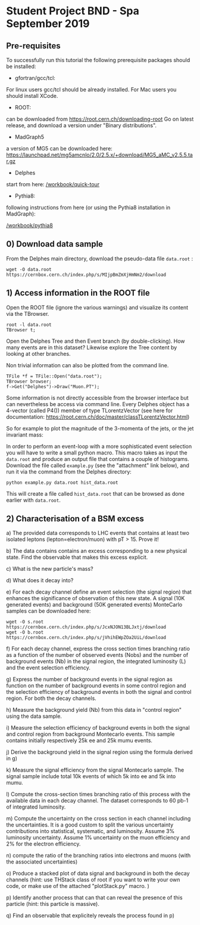 # Student Project BND - Spa September 2019

## Pre-requisites

To successfully run this tutorial the following prerequisite packages should be installed:

- gfortran/gcc/tcl:

For linux users gcc/tcl should be already installed. For Mac users you should install XCode.

- ROOT:

can be downloaded from <https://root.cern.ch/downloading-root> Go on latest release, and download a version under "Binary distributions".

- MadGraph5

a version of MG5 can be downloaded here: <https://launchpad.net/mg5amcnlo/2.0/2.5.x/+download/MG5_aMC_v2.5.5.tar.gz>

- Delphes

start from here: [/workbook/quick-tour](/workbook/quick-tour)

- Pythia8:

following instructions from here (or using the Pythia8 installation in MadGraph):

[/workbook/pythia8](/workbook/pythia8)

## 0) Download data sample

From the Delphes main directory, download the pseudo-data file `data.root` :

```
wget -O data.root https://cernbox.cern.ch/index.php/s/MIjpBmZmXjHmNm2/download
```

## 1) Access information in the ROOT file

Open the ROOT file (ignore the various warnings) and visualize its content via the TBrowser.

```
root -l data.root
TBrowser t;
```

Open the Delphes Tree and then Event branch (by double-clicking). How many events are in this dataset? Likewise explore the Tree content by looking at other branches.

Non trivial information can also be plotted from the command line.

```
TFile *f = TFile::Open("data.root");
TBrowser browser;
f->Get("Delphes")->Draw("Muon.PT");
```

Some information is not directly accessible from the browser interface but can nevertheless be access via command line. Every Delphes object has a 4-vector (called P4()) member of type TLorentzVector (see here for documentation: <https://root.cern.ch/doc/master/classTLorentzVector.html>)

So for example to plot the magnitude of the 3-momenta of the jets, or the jet invariant mass:

In order to perform an event-loop with a more sophisticated event selection you will have to write a small python macro. This macro takes as input the `data.root` and produce an output file that contains a couple of histograms. Download the file called `example.py` (see the "attachment" link below), and run it via the command from the Delphes directory:

```
python example.py data.root hist_data.root
```

This will create a file called `hist_data.root` that can be browsed as done earlier with `data.root`.

## 2) Characterisation of a BSM excess

a) The provided data corresponds to LHC events that contains at least two isolated leptons (lepton=electron/muon) with pT > 15. Prove it!

b) The data contains contains an excess corresponding to a new physical state. Find the observable that makes this excess explicit.

c) What is the new particle's mass?

d) What does it decay into?

e) For each decay channel define an event selection (the signal region) that enhances the significance of observation of this new state. A signal (10K generated events) and background (50K generated events) MonteCarlo samples can be downloaded here:

```
wget -O s.root https://cernbox.cern.ch/index.php/s/JcxNJON13BLJxtj/download
wget -O b.root https://cernbox.cern.ch/index.php/s/jVhihEWpZOa2UiL/download
```

f) For each decay channel, express the cross section times branching ratio as a function of the number of observed events (Nobs) and the number of background events (Nb) in the signal region, the integrated luminosity (L) and the event selection efficiency.

g) Express the number of background events in the signal region as function on the number of background events in some control region and the selection efficiency of background events in both the signal and control region. For both the decay channels.

h) Measure the background yield (Nb) from this data in "control region" using the data sample.

i) Measure the selection efficiency of background events in both the signal and control region from background Montecarlo events. This sample contains initially respectively 25k ee and 25k mumu events.

j) Derive the background yield in the signal region using the formula derived in g)

k) Measure the signal efficiency from the signal Montecarlo sample. The signal sample include total 10k events of which 5k into ee and 5k into mumu.

l) Compute the cross-section times branching ratio of this process with the available data in each decay channel. The dataset corresponds to 60 pb-1 of integrated luminosity.

m) Compute the uncertainty on the cross section in each channel including the uncertainties. It is a good custom to split the various uncertainty contributions into statistical, systematic, and luminosity. Assume 3% luminosity uncertainty. Assume 1% uncertainty on the muon efficiency and 2% for the electron efficiency.

n) compute the ratio of the branching ratios into electrons and muons (with the associated uncertainties)

o) Produce a stacked plot of data signal and background in both the decay channels (hint: use THStack class of root if you want to write your own code, or make use of the attached "plotStack.py" macro. )

p) Identify another process that can that can reveal the presence of this particle (hint: this particle is massive).

q) Find an observable that explicitely reveals the process found in p)
